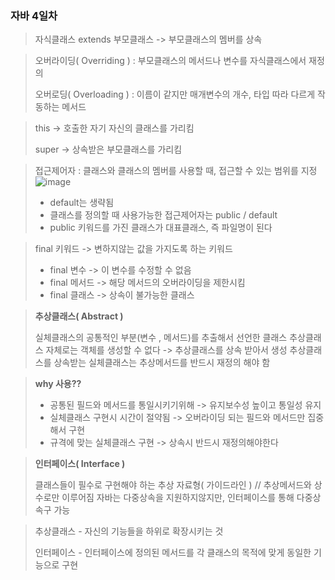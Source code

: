 ### 자바 4일차

> 자식클래스 extends 부모클래스  -> 부모클래스의 멤버를 상속

> 오버라이딩( Overriding )  :  부모클래스의 메서드나 변수를 자식클래스에서 재정의
> 
> 오버로딩( Overloading )  :  이름이 같지만 매개변수의 개수, 타입 따라 다르게 작동하는 메서드

> this -> 호출한 자기 자신의 클래스를 가리킴
> 
> super -> 상속받은 부모클래스를 가리킴

> 접근제어자 : 클래스와 클래스의 멤버를 사용할 때, 접근할 수 있는 범위를 지정
![image](https://github.com/lbk00/study_record/assets/99525751/5da7b7e7-91ec-42ae-9973-cb968224f3cf)
>- default는 생략됨
>- 클래스를 정의할 때 사용가능한 접근제어자는 public / default 
>- public 키워드를 가진 클래스가 대표클래스, 즉 파일명이 된다

> final 키워드 -> 변하지않는 값을 가지도록 하는 키워드
>- final 변수 -> 이 변수를 수정할 수 없음
>- final 메서드 -> 해당 메서드의 오버라이딩을 제한시킴
>- final 클래스 -> 상속이 불가능한 클래스

> **추상클래스( Abstract )**
> 
> 실체클래스의 공통적인 부분(변수 , 메서드)를 추출해서 선언한 클래스 
> 추상클래스 자체로는 객체를 생성할 수 없다 -> 추상클래스를 상속 받아서 생성
> 추상클래스를 상속받는 실체클래스는 추상메서드를 반드시 재정의 해야 함

> **why 사용??**
>- 공통된 필드와 메서드를 통일시키기위해 -> 유지보수성 높이고 통일성 유지
>- 실체클래스 구현시 시간이 절약됨 -> 오버라이딩 되는 필드와 메서드만 집중해서 구현
>- 규격에 맞는 실체클래스 구현 -> 상속시 반드시 재정의해야한다

>**인터페이스( Interface )**
>
> 클래스들이 필수로 구현해야 하는 추상 자료형( 가이드라인 ) // 추상메서드와 상수로만 이루어짐
> 자바는 다중상속을 지원하지않지만, 인터페이스를 통해 다중상속구 가능

> 추상클래스 - 자신의 기능들을 하위로 확장시키는 것
> 
> 인터페이스 - 인터페이스에 정의된 메서드를 각 클래스의 목적에 맞게 동일한 기능으로 구현






